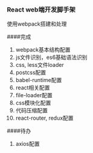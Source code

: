### React web端开发脚手架
使用webpack搭建和处理

####完成
1. webpack基本结构配置
2. js文件识别，es6基础语法识别
3. css, less文件loader
4. postcss配置 
5. babel-runtime配置
6. react相关配置
7. file-loader配置
8. css模块化配置
9. 代码压缩配置
10. react-router, redux配置


####待办
1. axios配置
